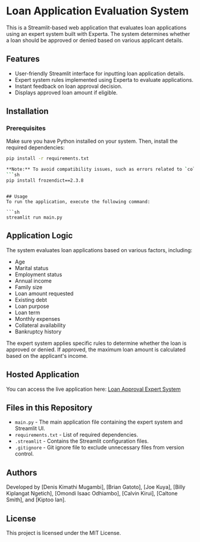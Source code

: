 # Loan Application Evaluation System

This is a Streamlit-based web application that evaluates loan applications using an expert system built with Experta. The system determines whether a loan should be approved or denied based on various applicant details.

## Features
- User-friendly Streamlit interface for inputting loan application details.
- Expert system rules implemented using Experta to evaluate applications.
- Instant feedback on loan approval decision.
- Displays approved loan amount if eligible.

## Installation

### Prerequisites
Make sure you have Python installed on your system. Then, install the required dependencies:
```sh
pip install -r requirements.txt

**Note:** To avoid compatibility issues, such as errors related to `collections.Mapping` in Python 3.10+, ensure that `frozendict==2.3.8` is installed:
```sh
pip install frozendict==2.3.8
```
```

## Usage
To run the application, execute the following command:

```sh
streamlit run main.py
```

## Application Logic
The system evaluates loan applications based on various factors, including:
- Age
- Marital status
- Employment status
- Annual income
- Family size
- Loan amount requested
- Existing debt
- Loan purpose
- Loan term
- Monthly expenses
- Collateral availability
- Bankruptcy history

The expert system applies specific rules to determine whether the loan is approved or denied. If approved, the maximum loan amount is calculated based on the applicant's income.

## Hosted Application
You can access the live application here: [Loan Approval Expert System](https://loan-approval-expert-system.streamlit.app/)

## Files in this Repository
- `main.py` - The main application file containing the expert system and Streamlit UI.
- `requirements.txt` - List of required dependencies.
- `.streamlit` - Contains the Streamlit configuration files.
- `.gitignore` - Git ignore file to exclude unnecessary files from version control.

## Authors
Developed by [Denis Kimathi Mugambi], [Brian Gatoto], [Joe Kuya], [Billy Kiplangat Ngetich], [Omondi Isaac Odhiambo], [Calvin Kirui], [Caltone Smith], and [Kiptoo Ian].

## License
This project is licensed under the MIT License.